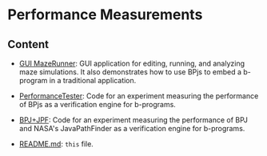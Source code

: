 # Performance Measurements

## Content


* [GUI MazeRunner](GUI%20MazeRunner):
    GUI application for editing, running, and analyzing maze simulations. It also demonstrates how to use BPjs to embed a b-program in a traditional application.

* [PerformanceTester](PerformanceTester):
    Code for an experiment measuring the performance of BPjs as a verification engine for b-programs.

* [BPJ+JPF](BPJ+JPF):
    Code for an experiment measuring the performance of BPJ and NASA's JavaPathFinder as a verification engine for b-programs.

* [README.md](README.md):
    `this` file.

